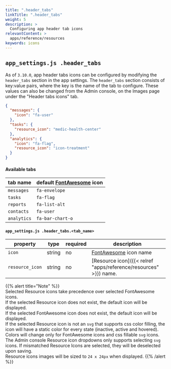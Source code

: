 ```yaml
---
title: ".header_tabs"
linkTitle: ".header_tabs"
weight: 5
description: >
  Configuring app header tab icons
relevantContent: >
  apps/reference/resources
keywords: icons
---
```


## `app_settings.js .header_tabs`
As of `3.10.0`, app header tabs icons can be configured by modifying the `header_tabs` section in the app settings.
The `header_tabs` section consists of key:value pairs, where the key is the name of the tab to configure.
These values can also be changed from the Admin console, on the Images page under the "Header tabs icons" tab.

```json
{
  "messages": {
    "icon": "fa-user"
  },
  "tasks": {
    "resource_icon": "medic-health-center"
  },
  "analytics": {
    "icon": "fa-flag",
    "resource_icon": "icon-treatment"
  }
}
```

#### Available tabs

| tab name | default [FontAwesome](https://fontawesome.com/v4.7.0/) icon |
| ---------| -------------|
| `messages` | `fa-envelope` |
| `tasks` | `fa-flag` |
| `reports` | `fa-list-alt` |
| `contacts` | `fa-user` |
| `analytics` | `fa-bar-chart-o` |

#### `app_settings.js .header_tabs.<tab_name>`

| property | type | required | description |
| -------- | ---- | -------- | ----------- |
| `icon` | string | no | [FontAwesome](https://fontawesome.com/v4.7.0/) icon name |
| `resource_icon` | string | no | [Resource icon]({{<  relref "apps/reference/resources" >}}) name.

{{% alert title="Note" %}}  
Selected Resource icons take precedence over selected FontAwesome icons.  
If the selected Resource icon does not exist, the default icon will be displayed.   
If the selected FontAwesome icon does not exist, the default icon will be displayed.    
If the selected Resource icon is not an `svg` that supports css color filling, the icon will have a static color for every state (inactive, active and hovered). Colors will change only for FontAwesome icons and css fillable `svg` icons.     
The Admin console Resource icon dropdowns only supports selecting `svg` icons. If mismatched Resource Icons are selected, they will be deselected upon saving.     
Resource icons images will be sized to `24 x 24px` when displayed. 
{{% /alert %}}



